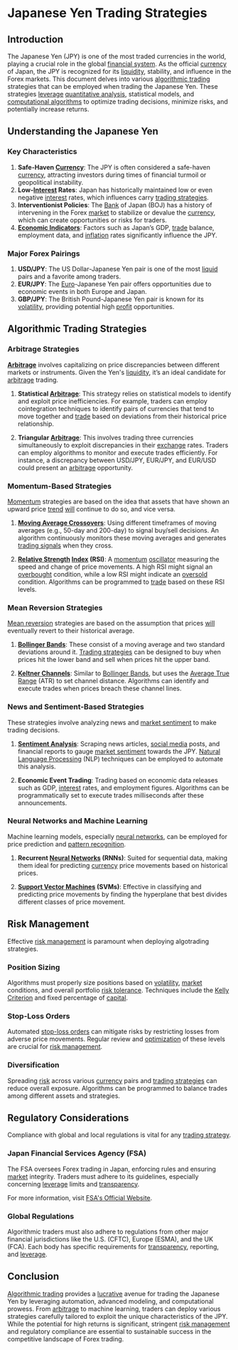 # Japanese Yen Trading Strategies

## Introduction

The Japanese Yen (JPY) is one of the most traded currencies in the world, playing a crucial role in the global [financial system](../f/financial_system.md). As the official [currency](../c/currency.md) of Japan, the JPY is recognized for its [liquidity](../l/liquidity.md), stability, and influence in the Forex markets. This document delves into various [algorithmic trading](../a/algorithmic_trading.md) strategies that can be employed when trading the Japanese Yen. These strategies [leverage](../l/leverage.md) [quantitative analysis](../q/quantitative_analysis.md), statistical models, and [computational algorithms](../c/computational_algorithms.md) to optimize trading decisions, minimize risks, and potentially increase returns.

## Understanding the Japanese Yen

### Key Characteristics

1. **Safe-Haven [Currency](../c/currency.md)**: The JPY is often considered a safe-haven [currency](../c/currency.md), attracting investors during times of financial turmoil or geopolitical instability.
2. **Low-[Interest](../i/interest.md) Rates**: Japan has historically maintained low or even negative [interest](../i/interest.md) rates, which influences carry [trading strategies](../t/trading_strategies.md).
3. **Interventionist Policies**: The [Bank](../b/bank.md) of Japan (BOJ) has a history of intervening in the Forex [market](../m/market.md) to stabilize or devalue the [currency](../c/currency.md), which can create opportunities or risks for traders.
4. **[Economic Indicators](../e/economic_indicators.md)**: Factors such as Japan’s GDP, [trade](../t/trade.md) balance, employment data, and [inflation](../i/inflation.md) rates significantly influence the JPY.

### Major Forex Pairings

1. **USD/JPY**: The US Dollar-Japanese Yen pair is one of the most [liquid](../l/liquid.md) pairs and a favorite among traders.
2. **EUR/JPY**: The [Euro](../e/euro.md)-Japanese Yen pair offers opportunities due to economic events in both Europe and Japan.
3. **GBP/JPY**: The British Pound-Japanese Yen pair is known for its [volatility](../v/volatility.md), providing potential high [profit](../p/profit.md) opportunities.

## Algorithmic Trading Strategies

### Arbitrage Strategies

**[Arbitrage](../a/arbitrage.md)** involves capitalizing on price discrepancies between different markets or instruments. Given the Yen's [liquidity](../l/liquidity.md), it’s an ideal candidate for [arbitrage](../a/arbitrage.md) trading.

1. **Statistical [Arbitrage](../a/arbitrage.md)**: This strategy relies on statistical models to identify and exploit price inefficiencies. For example, traders can employ cointegration techniques to identify pairs of currencies that tend to move together and [trade](../t/trade.md) based on deviations from their historical price relationship.

2. **Triangular [Arbitrage](../a/arbitrage.md)**: This involves trading three currencies simultaneously to exploit discrepancies in their [exchange](../e/exchange.md) rates. Traders can employ algorithms to monitor and execute trades efficiently. For instance, a discrepancy between USD/JPY, EUR/JPY, and EUR/USD could present an [arbitrage](../a/arbitrage.md) opportunity.

### Momentum-Based Strategies

[Momentum](../m/momentum.md) strategies are based on the idea that assets that have shown an upward price [trend](../t/trend.md) [will](../w/will.md) continue to do so, and vice versa.

1. **[Moving Average Crossovers](../m/moving_average_crossovers.md)**: Using different timeframes of moving averages (e.g., 50-day and 200-day) to signal buy/sell decisions. An algorithm continuously monitors these moving averages and generates [trading signals](../t/trading_signals.md) when they cross.

2. **[Relative Strength](../r/relative_strength.md) [Index](../i/index.md) (RSI)**: A [momentum](../m/momentum.md) [oscillator](../o/oscillator.md) measuring the speed and change of price movements. A high RSI might signal an [overbought](../o/overbought.md) condition, while a low RSI might indicate an [oversold](../o/oversold.md) condition. Algorithms can be programmed to [trade](../t/trade.md) based on these RSI levels.

### Mean Reversion Strategies

[Mean reversion](../m/mean_reversion.md) strategies are based on the assumption that prices [will](../w/will.md) eventually revert to their historical average.

1. **[Bollinger Bands](../b/bollinger_bands.md)**: These consist of a moving average and two standard deviations around it. [Trading strategies](../t/trading_strategies.md) can be designed to buy when prices hit the lower band and sell when prices hit the upper band.

2. **[Keltner Channels](../k/keltner_channels.md)**: Similar to [Bollinger Bands](../b/bollinger_bands.md), but uses the [Average True Range](../a/average_true_range_(atr).md) (ATR) to set channel distance. Algorithms can identify and execute trades when prices breach these channel lines.

### News and Sentiment-Based Strategies

These strategies involve analyzing news and [market sentiment](../m/market_sentiment.md) to make trading decisions.

1. **[Sentiment Analysis](../s/sentiment_analysis.md)**: Scraping news articles, [social media](../s/social_media.md) posts, and financial reports to gauge [market sentiment](../m/market_sentiment.md) towards the JPY. [Natural Language Processing](../n/natural_language_processing_(nlp)_in_trading.md) (NLP) techniques can be employed to automate this analysis.

2. **Economic Event Trading**: Trading based on economic data releases such as GDP, [interest](../i/interest.md) rates, and employment figures. Algorithms can be programmatically set to execute trades milliseconds after these announcements.

### Neural Networks and Machine Learning

Machine learning models, especially [neural networks](../n/neural_networks_in_trading.md), can be employed for price prediction and [pattern recognition](../p/pattern_recognition.md).

1. **Recurrent [Neural Networks](../n/neural_networks_in_trading.md) (RNNs)**: Suited for sequential data, making them ideal for predicting [currency](../c/currency.md) price movements based on historical prices.

2. **[Support Vector Machines](../s/support_vector_machines_in_trading.md) (SVMs)**: Effective in classifying and predicting price movements by finding the hyperplane that best divides different classes of price movement.

## Risk Management

Effective [risk management](../r/risk_management.md) is paramount when deploying algotrading strategies.

### Position Sizing

Algorithms must properly size positions based on [volatility](../v/volatility.md), [market](../m/market.md) conditions, and overall portfolio [risk tolerance](../r/risk_tolerance.md). Techniques include the [Kelly Criterion](../k/kelly_criterion.md) and fixed percentage of [capital](../c/capital.md).

### Stop-Loss Orders

Automated [stop-loss orders](../s/stop-loss_orders.md) can mitigate risks by restricting losses from adverse price movements. Regular review and [optimization](../o/optimization.md) of these levels are crucial for [risk management](../r/risk_management.md).

### Diversification

Spreading [risk](../r/risk.md) across various [currency](../c/currency.md) pairs and [trading strategies](../t/trading_strategies.md) can reduce overall exposure. Algorithms can be programmed to balance trades among different assets and strategies.

## Regulatory Considerations

Compliance with global and local regulations is vital for any [trading strategy](../t/trading_strategy.md).

### Japan Financial Services Agency (FSA)

The FSA oversees Forex trading in Japan, enforcing rules and ensuring [market](../m/market.md) integrity. Traders must adhere to its guidelines, especially concerning [leverage](../l/leverage.md) limits and [transparency](../t/transparency.md).

For more information, visit [FSA's Official Website](https://www.fsa.go.jp/en/).

### Global Regulations

Algorithmic traders must also adhere to regulations from other major financial jurisdictions like the U.S. (CFTC), Europe (ESMA), and the UK (FCA). Each body has specific requirements for [transparency](../t/transparency.md), reporting, and [leverage](../l/leverage.md).

## Conclusion

[Algorithmic trading](../a/algorithmic_trading.md) provides a [lucrative](../l/lucrative.md) avenue for trading the Japanese Yen by leveraging automation, advanced modeling, and computational prowess. From [arbitrage](../a/arbitrage.md) to machine learning, traders can deploy various strategies carefully tailored to exploit the unique characteristics of the JPY. While the potential for high returns is significant, stringent [risk management](../r/risk_management.md) and regulatory compliance are essential to sustainable success in the competitive landscape of Forex trading.
